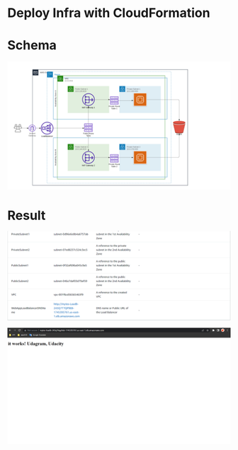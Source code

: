 # Deploy Infra with CloudFormation

# Schema

![Schema](./asset/Schema.jpeg)

# Result

![Result](./asset/1.png)

![Result](./asset/2.png)